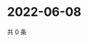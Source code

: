 # 2022-06-08

共 0 条

<!-- BEGIN WEIBO -->
<!-- 最后更新时间 Wed Jun 08 2022 09:02:20 GMT+0800 (China Standard Time) -->

<!-- END WEIBO -->
